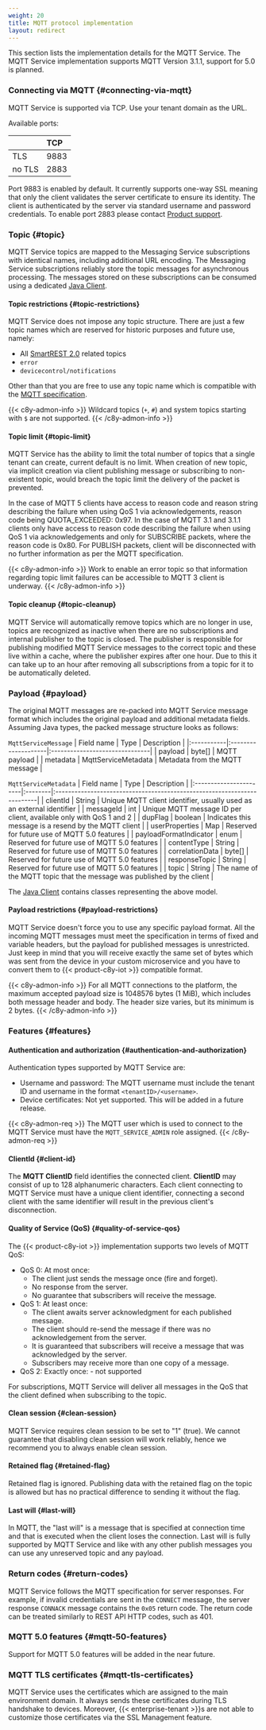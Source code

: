 ```yaml
---
weight: 20
title: MQTT protocol implementation
layout: redirect
---
```


This section lists the implementation details for the MQTT Service. The MQTT Service implementation supports MQTT Version 3.1.1, support for 5.0 is planned.

### Connecting via MQTT {#connecting-via-mqtt}

MQTT Service is supported via TCP. Use your tenant domain as the URL.

Available ports:

| &nbsp; | TCP |
|:-----|:----|
| TLS | 9883 |
| no TLS | 2883 |

Port 9883 is enabled by default. It currently supports one-way SSL meaning that only the client validates the server certificate to ensure its identity.
The client is authenticated by the server via standard username and password credentials.
To enable port 2883 please contact [Product support](/additional-resources/contacting-support/).

### Topic {#topic}

MQTT Service topics are mapped to the Messaging Service subscriptions with identical names, including additional URL encoding.
The Messaging Service subscriptions reliably store the topic messages for asynchronous processing.
The messages stored on these subscriptions can be consumed using a dedicated [Java Client](/device-integration/mqtt-service#java-client).

#### Topic restrictions {#topic-restrictions}

MQTT Service does not impose any topic structure. There are just a few topic names which are reserved for historic purposes and future use, namely:
* All [SmartREST 2.0](/smartrest/smartrest-two) related topics
* `error`
* `devicecontrol/notifications`

Other than that you are free to use any topic name which is compatible with the [MQTT specification](http://docs.oasis-open.org/mqtt/mqtt/v3.1.1/os/mqtt-v3.1.1-os.html#_Toc398718106).

{{< c8y-admon-info >}}
Wildcard topics (`+`, `#`) and system topics starting with `$` are not supported.
{{< /c8y-admon-info >}}

#### Topic limit {#topic-limit}

MQTT Service has the ability to limit the total number of topics that a single tenant can create, current default is no limit.
When creation of new topic, via implicit creation via client publishing message or subscribing to non-existent topic, would breach the topic limit
the delivery of the packet is prevented.

In the case of MQTT 5 clients have access to reason code and reason string describing the failure when using QoS 1 via acknowledgements,
reason code being QUOTA_EXCEEDED: 0x97.
In the case of MQTT 3.1 and 3.1.1 clients only have access to reason code describing the failure when using QoS 1 via acknowledgements and only
for SUBSCRIBE packets, where the reason code is 0x80.
For PUBLISH packets, client will be disconnected with no further information as per the MQTT specification.

{{< c8y-admon-info >}}
Work to enable an error topic so that information regarding topic limit failures can be accessible to MQTT 3 client is underway.
{{< /c8y-admon-info >}}

#### Topic cleanup {#topic-cleanup}

MQTT Service will automatically remove topics which are no longer in use, topics are recognized as inactive when there are no subscriptions and
internal publisher to the topic is closed. The publisher is responsible for publishing modified MQTT Service messages to the correct topic and these
live within a cache, where the publisher expires after one hour. Due to this it can take up to an hour after removing all subscriptions from a topic
for it to be automatically deleted.

### Payload {#payload}

The original MQTT messages are re-packed into MQTT Service message format which includes the original payload and additional metadata fields.
Assuming Java types, the packed message structure looks as follows:

`MqttServiceMessage`
| Field name | Type                | Description                    |
|:-----------|:--------------------|:-------------------------------|
| payload    | byte[]              | MQTT payload                   |
| metadata   | MqttServiceMetadata | Metadata from the MQTT message |

`MqttServiceMetadata`
| Field name             | Type    | Description                                                             |
|:-----------------------|:--------|:------------------------------------------------------------------------|
| clientId               | String  | Unique MQTT client identifier, usually used as an external identifier   |
| messageId              | int     | Unique MQTT message ID per client, available only with QoS 1 and 2      |
| dupFlag                | boolean | Indicates this message is a resend by the MQTT client                   |
| userProperties         | Map     | Reserved for future use of MQTT 5.0 features                            |
| payloadFormatIndicator | enum    | Reserved for future use of MQTT 5.0 features                            |
| contentType            | String  | Reserved for future use of MQTT 5.0 features                            |
| correlationData        | byte[]  | Reserved for future use of MQTT 5.0 features                            |
| responseTopic          | String  | Reserved for future use of MQTT 5.0 features                            |
| topic                  | String  | The name of the MQTT topic that the message was published by the client |

The [Java Client](/device-integration/mqtt-service#java-client) contains classes representing the above model.

#### Payload restrictions {#payload-restrictions}

MQTT Service doesn't force you to use any specific payload format. 
All the incoming MQTT messages must meet the specification in terms of fixed and variable headers, but the payload for published messages is unrestricted.
Just keep in mind that you will receive exactly the same set of bytes which was sent from the device in your custom microservice
and you have to convert them to {{< product-c8y-iot >}} compatible format.

{{< c8y-admon-info >}}
For all MQTT connections to the platform, the maximum accepted payload size is 1048576 bytes (1 MiB), which includes
both message header and body. The header size varies, but its minimum is 2 bytes.
{{< /c8y-admon-info >}}

### Features {#features}

#### Authentication and authorization {#authentication-and-authorization}

Authentication types supported by MQTT Service are:

*   Username and password: The MQTT username must include the tenant ID and username in the format `<tenantID>/<username>`.
*   Device certificates: Not yet supported. This will be added in a future release.

{{< c8y-admon-req >}}
The MQTT user which is used to connect to the MQTT Service must have the `MQTT_SERVICE_ADMIN` role assigned.
{{< /c8y-admon-req >}}

#### ClientId {#client-id}

The **MQTT ClientID** field identifies the connected client. **ClientID** may consist of up to 128 alphanumeric characters.
Each client connecting to MQTT Service must have a unique client identifier, connecting a second client with the same identifier will result in the previous client's disconnection.

#### Quality of Service (QoS) {#quality-of-service-qos}

The {{< product-c8y-iot >}} implementation supports two levels of MQTT QoS:

* QoS 0: At most once:
    - The client just sends the message once (fire and forget).
    - No response from the server.
    - No guarantee that subscribers will receive the message.
* QoS 1: At least once:
    - The client awaits server acknowledgment for each published message.
    - The client should re-send the message if there was no acknowledgement from the server.
    - It is guaranteed that subscribers will receive a message that was acknowledged by the server.
    - Subscribers may receive more than one copy of a message.
* QoS 2: Exactly once:
          - not supported

For subscriptions, MQTT Service will deliver all messages in the QoS that the client defined when subscribing to the topic.

#### Clean session {#clean-session}

MQTT Service requires clean session to be set to "1" (true). We cannot guarantee that disabling clean session will work reliably, hence we recommend you to always enable clean session.

#### Retained flag {#retained-flag}

Retained flag is ignored. Publishing data with the retained flag on the topic is allowed but has no practical difference to sending it without the flag.

#### Last will {#last-will}

In MQTT, the "last will" is a message that is specified at connection time and that is executed when the client loses the connection. 
Last will is fully supported by MQTT Service and like with any other publish messages you can use any unreserved topic and any payload.

### Return codes {#return-codes}

MQTT Service follows the MQTT specification for server responses. For example, if invalid credentials are sent in the `CONNECT` message,
the server response `CONNACK` message contains the `0x05` return code.
The return code can be treated similarly to REST API HTTP codes, such as 401.

### MQTT 5.0 features {#mqtt-50-features}

Support for MQTT 5.0 features will be added in the near future.

### MQTT TLS certificates {#mqtt-tls-certificates}

MQTT Service uses the certificates which are assigned to the main environment domain. It always sends these certificates during TLS handshake to devices.
Moreover, {{< enterprise-tenant >}}s are not able to customize those certificates via the SSL Management feature.
